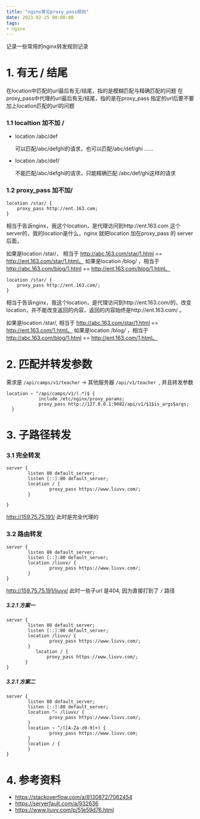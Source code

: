 ```yaml
---
title: "nginx常见proxy_pass规则"
date: 2021-02-25 00:00:00
tags:
- nginx
---
```


记录一些常用的nginx转发规则记录

<!-- more -->

# 1. 有无 / 结尾

在location中匹配的url最后有无/结尾，指的是模糊匹配与精确匹配的问题
在proxy_pass中代理的url最后有无/结尾，指的是在proxy_pass 指定的url后要不要加上location匹配的url的问题

### 1.1 localtion 加不加 /

+ location /abc/def  

  可以匹配/abc/defghi的请求，也可以匹配/abc/def/ghi ......

+ location /abc/def/  

  不能匹配/abc/defghi的请求，只能精确匹配 /abc/def/ghi这样的请求

### 1.2 proxy_pass 加不加/

```nginx
location /star/ {
	proxy_pass http://ent.163.com;
}
```


相当于告诉nginx，我这个location，是代理访问到http://ent.163.com 这个server的，我的location是什么，nginx 就把location 加在proxy_pass 的 server 后面，

如果是location /star/，   相当于  http://abc.163.com/star/1.html == http://ent.163.com/star/1.html。
如果是location /blog/ ，相当于  http://abc.163.com/blog/1.html == http://ent.163.com/blog/1.html。



```nginx
location /star/ {
	proxy_pass http://ent.163.com/;
}
```


相当于告诉nginx，我这个location，是代理访问到http://ent.163.com/的，改变location，并不能改变返回的内容，返回的内容始终是http://ent.163.com/ 。


如果是location /star/, 	相当于  http://abc.163.com/star/1.html == http://ent.163.com/1.html。
如果是location /blog/ ，相当于 http://abc.163.com/blog/1.html == http://ent.163.com/1.html。





# 2. 匹配并转发参数

需求是 `/api/camps/v1/teacher`   -> 其他服务器  `/api/v1/teacher `, 并且转发参数

```nginx
location ~ ^/api/camps/v1/(.*)$ {
            include /etc/nginx/proxy_params;
            proxy_pass http://127.0.0.1:9082/api/v1/$1$is_args$args;
  }
```



# 3. 子路径转发

### 3.1 完全转发

```nginx
server {
        listen 80 default_server;
        listen [::]:80 default_server;
        location / {
                proxy_pass https://www.liuvv.com/;
        }

}
```

http://159.75.75.191/  此时是完全代理的



### 3.2 路由转发

```nginx
server {
        listen 80 default_server;
        listen [::]:80 default_server;
        location /liuvv/ {
                proxy_pass https://www.liuvv.com/;
        }
}
```

http://159.75.75.191/liuvv/  此时一些子url 是404, 因为直接打到了 `/` 路径

##### 3.2.1 方案一

```nginx
server {
        listen 80 default_server;
        listen [::]:80 default_server;
        location /liuvv/ {
                proxy_pass https://www.liuvv.com/;
        }
	       location / {
               proxy_pass https://www.liuvv.com/;
       }
}
```

##### 3.2.1 方案二

```nginx
server {
        listen 80 default_server;
        listen [::]:80 default_server;
        location ^~ /liuvv/ {
                proxy_pass https://www.liuvv.com/;
        }
        location ~ ^/([A-Za-z0-9]+) {
                proxy_pass https://www.liuvv.com;
        }
        location / {
        }
}
```



# 4. 参考资料

+ https://stackoverflow.com/a/8130872/7062454
+ https://serverfault.com/a/932636
+ https://www.liuvv.com/p/51e59d76.html

